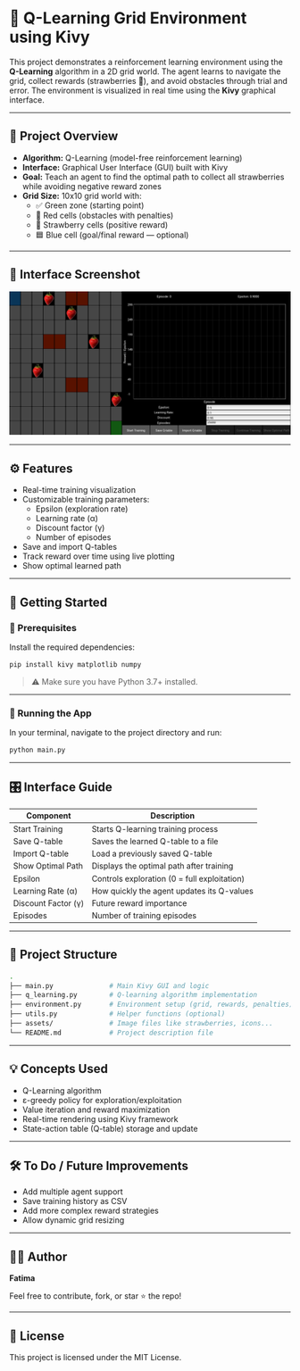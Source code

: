 
# 🍓 Q-Learning Grid Environment using Kivy

This project demonstrates a reinforcement learning environment using the **Q-Learning** algorithm in a 2D grid world. The agent learns to navigate the grid, collect rewards (strawberries 🍓), and avoid obstacles through trial and error. The environment is visualized in real time using the **Kivy** graphical interface.

---

## 🧠 Project Overview

- **Algorithm:** Q-Learning (model-free reinforcement learning)
- **Interface:** Graphical User Interface (GUI) built with Kivy
- **Goal:** Teach an agent to find the optimal path to collect all strawberries while avoiding negative reward zones
- **Grid Size:** 10x10 grid world with:
  - ✅ Green zone (starting point)
  - 🚫 Red cells (obstacles with penalties)
  - 🍓 Strawberry cells (positive reward)
  - 🟦 Blue cell (goal/final reward — optional)

---

## 📸 Interface Screenshot

![Q-Learning Grid Screenshot](assets/image.png)

---

## ⚙️ Features

- Real-time training visualization
- Customizable training parameters:
  - Epsilon (exploration rate)
  - Learning rate (α)
  - Discount factor (γ)
  - Number of episodes
- Save and import Q-tables
- Track reward over time using live plotting
- Show optimal learned path

---

## 🚀 Getting Started

### 🔧 Prerequisites

Install the required dependencies:

```bash
pip install kivy matplotlib numpy
```

> ⚠️ Make sure you have Python 3.7+ installed.

---

### 🧪 Running the App

In your terminal, navigate to the project directory and run:

```bash
python main.py
```

---

## 🎛️ Interface Guide

| Component              | Description                                      |
|------------------------|--------------------------------------------------|
| Start Training         | Starts Q-learning training process               |
| Save Q-table           | Saves the learned Q-table to a file              |
| Import Q-table         | Load a previously saved Q-table                  |
| Show Optimal Path      | Displays the optimal path after training         |
| Epsilon                | Controls exploration (0 = full exploitation)     |
| Learning Rate (α)      | How quickly the agent updates its Q-values       |
| Discount Factor (γ)    | Future reward importance                         |
| Episodes               | Number of training episodes                      |

---

## 📁 Project Structure

```bash
.
├── main.py              # Main Kivy GUI and logic
├── q_learning.py        # Q-learning algorithm implementation
├── environment.py       # Environment setup (grid, rewards, penalties)
├── utils.py             # Helper functions (optional)
├── assets/              # Image files like strawberries, icons...
└── README.md            # Project description file
```

---

## 💡 Concepts Used

- Q-Learning algorithm
- ε-greedy policy for exploration/exploitation
- Value iteration and reward maximization
- Real-time rendering using Kivy framework
- State-action table (Q-table) storage and update

---

## 🛠️ To Do / Future Improvements

- Add multiple agent support
- Save training history as CSV
- Add more complex reward strategies
- Allow dynamic grid resizing

---

## 🧑‍💻 Author

 **Fatima**

Feel free to contribute, fork, or star ⭐ the repo!

---

## 📜 License

This project is licensed under the MIT License.
